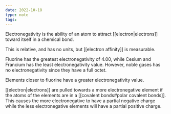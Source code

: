 ```yaml
---
date: 2022-10-18
type: note
tags:
---
```


Electronegativity is the ability of an atom to attract [[electron|electrons]] toward itself in a chemical bond.

This is relative, and has no units, but [[electron affinity]] is measurable.

Fluorine has the greatest electronegativity of 4.00, while Cesium and Francium has the least electronegativity value. However, noble gases has no electronegativity since they have a full octet.

Elements closer to fluorine have a greater electronegativity value.

[[electron|electrons]] are pulled towards a more electronegative element if the atoms of the elements are in a [[covalent bonds#polar covalent bonds]]. This causes the more electronegative to have a partial negative charge while the less electronegative elements will have a partial positive charge.
